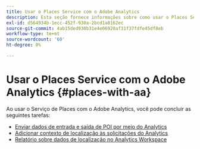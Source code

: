 ```yaml
---
title: Usar o Places Service com o Adobe Analytics
description: Esta seção fornece informações sobre como usar o Places Service com o Adobe Analytics.
exl-id: d564934b-1ecc-452f-930a-2bcd1a8162ec
source-git-commit: 4ab15ded930b31e4e06920af31f37fdfe45df8eb
workflow-type: tm+mt
source-wordcount: '60'
ht-degree: 0%

---
```


# Usar o Places Service com o Adobe Analytics {#places-with-aa}

Ao usar o Serviço de Places com o Adobe Analytics, você pode concluir as seguintes tarefas:

* [Enviar dados de entrada e saída de POI por meio do Analytics](/help/use-places-with-other-solutions/places-adobe-analytics/use-places-adobe-analytics.md)
* [Adicionar contexto de localização às solicitações do Analytics](/help/use-places-with-other-solutions/places-adobe-analytics/run-reports-aa-places-data.md)
* [Relatório sobre dados de localização no Analytics Workspace](/help/use-places-with-other-solutions/places-adobe-analytics/run-reports-aa-places-data.md)
